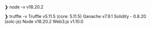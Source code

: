 ❯ node -v
v18.20.2

❯ truffle -v
Truffle v5.11.5 (core: 5.11.5)
Ganache v7.9.1
Solidity - 0.8.20 (solc-js)
Node v18.20.2
Web3.js v1.10.0